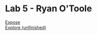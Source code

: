 # Lab 5 - Ryan O'Toole
[Expose](https://rotoole-22.github.io/fa22-cse110-lab5/expose) <br>
[Explore (unfinished)](https://rotoole-22.github.io/fa22-cse110-lab5/explore)
